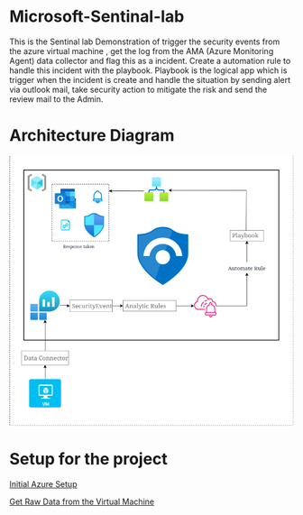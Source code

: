 # Microsoft-Sentinal-lab

This is the Sentinal lab Demonstration of trigger the security events from the azure virtual machine , get the log from the AMA (Azure Monitoring Agent) data collector and flag this as a incident. Create a automation rule to handle this incident with the playbook. Playbook is the logical app which is trigger when the incident is create and handle the situation by sending alert via outlook mail, take security action to mitigate the risk and send the review mail to the Admin.

# Architecture Diagram

![Diagram](/images/Sentinel-Architecture-Diagram.png)

# Setup for the project

[Initial Azure Setup](/Initial_Setup.md)

[Get Raw Data from the Virtual Machine](/Get_Logs_From_VM.md)
